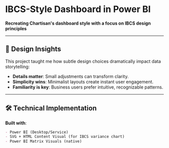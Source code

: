 # IBCS-Style Dashboard in Power BI  

**Recreating Chartisan's dashboard style with a focus on IBCS design principles**  

---

## 🎨 Design Insights  
This project taught me how subtle design choices dramatically impact data storytelling:  
- **Details matter**: Small adjustments can transform clarity.  
- **Simplicity wins**: Minimalist layouts create instant user engagement.  
- **Familiarity is key**: Business users prefer intuitive, recognizable patterns.  

---

## 🛠️ Technical Implementation  
**Built with**:  
```markdown
- Power BI (Desktop/Service)  
- SVG + HTML Content Visual (for IBCS variance chart)  
- Power BI Matrix Visuals (native)  

